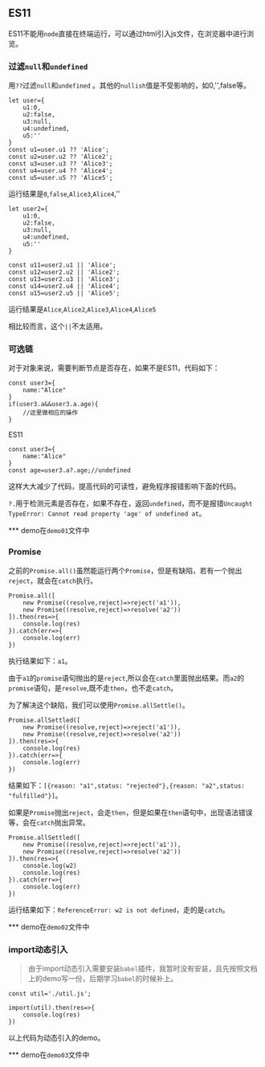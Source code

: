
## ES11

ES11不能用`node`直接在终端运行，可以通过html引入js文件，在浏览器中进行浏览。

### 过滤`null`和`undefined`

用`??`过滤`null`和`undefined` 。其他的`nullish`值是不受影响的，如0,'',false等。

```
let user={
    u1:0,
    u2:false,
    u3:null,
    u4:undefined,
    u5:''
}
const u1=user.u1 ?? 'Alice';
const u2=user.u2 ?? 'Alice2';
const u3=user.u3 ?? 'Alice3';
const u4=user.u4 ?? 'Alice4';
const u5=user.u5 ?? 'Alice5'; 
```

运行结果是`0`,`false`,`Alice3`,`Alice4`,''

```
let user2={
    u1:0,
    u2:false,
    u3:null,
    u4:undefined,
    u5:''
}

const u11=user2.u1 || 'Alice';
const u12=user2.u2 || 'Alice2';
const u13=user2.u3 || 'Alice3';
const u14=user2.u4 || 'Alice4';
const u15=user2.u5 || 'Alice5'; 
```

运行结果是`Alice`,`Alice2`,`Alice3`,`Alice4`,`Alice5`

相比较而言，这个`||`不太适用。


### 可选链

对于对象来说，需要判断节点是否存在，如果不是ES11，代码如下：

```
const user3={
    name:"Alice"
}
if(user3.a&&user3.a.age){
    //这里做相应的操作
}
```

ES11

```
const user3={
    name:"Alice"
}
const age=user3.a?.age;//undefined
```

这样大大减少了代码，提高代码的可读性，避免程序报错影响下面的代码。

`?.`用于检测元素是否存在，如果不存在，返回`undefined`，而不是报错`Uncaught TypeError: Cannot read property 'age' of undefined at`。

*** demo在`demo01`文件中


### Promise

之前的`Promise.all()`虽然能运行两个`Promise`，但是有缺陷，若有一个抛出`reject`，就会在`catch`执行。

```
Promise.all([
    new Promise((resolve,reject)=>reject('a1')),
    new Promise((resolve,reject)=>resolve('a2'))
]).then(res=>{
    console.log(res)
}).catch(err=>{
    console.log(err)
})
```

执行结果如下：`a1`。

由于`a1`的`promise`语句抛出的是`reject`,所以会在`catch`里面抛出结果。而`a2`的`promise`语句，是`resolve`,既不走`then`，也不走`catch`。

为了解决这个缺陷，我们可以使用`Promise.allSettle()`。

```
Promise.allSettled([
    new Promise((resolve,reject)=>reject('a1')),
    new Promise((resolve,reject)=>resolve('a2'))
]).then(res=>{
    console.log(res)
}).catch(err=>{
    console.log(err)
})
```

结果如下：`[{reason: "a1",status: "rejected"},{reason: "a2",status: "fulfilled"}]`。

如果是`Promise`抛出`reject`，会走`then`，但是如果在`then`语句中，出现语法错误等，会在`catch`抛出异常。

```
Promise.allSettled([
    new Promise((resolve,reject)=>reject('a1')),
    new Promise((resolve,reject)=>resolve('a2'))
]).then(res=>{
    console.log(w2)
    console.log(res)
}).catch(err=>{
    console.log(err)
})
```

运行结果如下：`ReferenceError: w2 is not defined`，走的是`catch`。

*** demo在`demo02`文件中

### import动态引入

> 由于import动态引入需要安装`babel`插件，我暂时没有安装，且先按照文档上的demo写一份，后期学习`babel`的时候补上。

```
const util='./util.js';

import(util).then(res=>{
    console.log(res)
})
```

以上代码为动态引入的demo。

*** demo在`demo03`文件中

